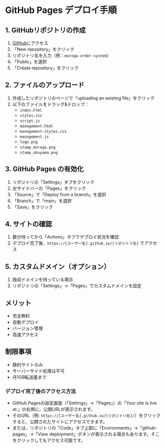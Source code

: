# GitHub Pages デプロイ手順

## 1. GitHubリポジトリの作成
1. [GitHub](https://github.com)にアクセス
2. 「New repository」をクリック
3. リポジトリ名を入力（例：`moroga-order-system`）
4. 「Public」を選択
5. 「Create repository」をクリック

## 2. ファイルのアップロード
1. 作成したリポジトリのページで「uploading an existing file」をクリック
2. 以下のファイルをドラッグ&ドロップ：
   - `index.html`
   - `styles.css`
   - `script.js`
   - `management.html`
   - `management-styles.css`
   - `management.js`
   - `logo.png`
   - `stamp_moroga.png`
   - `stamp_okuyama.png`

## 3. GitHub Pages の有効化
1. リポジトリの「Settings」タブをクリック
2. 左サイドバーの「Pages」をクリック
3. 「Source」で「Deploy from a branch」を選択
4. 「Branch」で「main」を選択
5. 「Save」をクリック

## 4. サイトの確認
1. 数分待ってから「Actions」タブでデプロイ状況を確認
2. デプロイ完了後、`https://[ユーザー名].github.io/[リポジトリ名]` でアクセス

## 5. カスタムドメイン（オプション）
1. 独自ドメインを持っている場合
2. リポジトリの「Settings」→「Pages」でカスタムドメインを設定

## メリット
- 完全無料
- 自動デプロイ
- バージョン管理
- 高速アクセス

## 制限事項
- 静的サイトのみ
- サーバーサイド処理は不可
- 月1GB転送量まで
### デプロイ完了後のアクセス方法

- GitHub Pagesの設定画面（「Settings」→「Pages」）の「Your site is live at:」の右側に、公開URLが表示されます。
- そのURL（例: `https://[ユーザー名].github.io/[リポジトリ名]/`）をクリックすると、公開されたサイトにアクセスできます。
- または、リポジトリの「Code」タブ上部に「Environments」→「github-pages」→「View deployment」ボタンが表示される場合もあります。そこをクリックしてもアクセス可能です。
